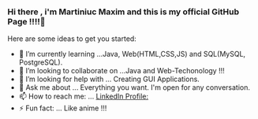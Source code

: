 ### Hi there , i'm Martiniuc Maxim and this is my official GitHub Page !!!!👋



Here are some ideas to get you started:


- 🌱 I’m currently learning ...Java, Web(HTML,CSS,JS) and SQL(MySQL, PostgreSQL).
- 👯 I’m looking to collaborate on ...Java and Web-Techonology !!!
- 🤔 I’m looking for help with ... Creating GUI Applications.
- 💬 Ask me about ... Everything you want. I'm open for any conversation.
- 📫 How to reach me: ... [LinkedIn Profile:](https://www.linkedin.com/in/martiniuc-maxim-816185185/)
- ⚡ Fun fact: ... Like anime !!!


